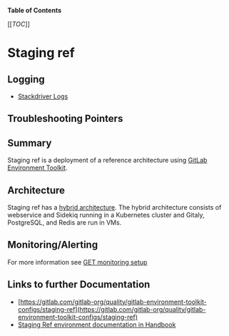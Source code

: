 **Table of Contents**

[[_TOC_]]

# Staging ref


## Logging

* [Stackdriver Logs](https://console.cloud.google.com/logs/query?project=gitlab-staging-ref)

## Troubleshooting Pointers

<!-- END_MARKER -->


## Summary

Staging ref is a deployment of a reference architecture using [GitLab Environment Toolkit](https://gitlab.com/gitlab-org/gitlab-environment-toolkit/-/blob/main/docs/environment_advanced_hybrid.md).

## Architecture

Staging ref has a [hybrid architecture](https://docs.gitlab.com/ee/administration/reference_architectures/10k_users.html#cloud-native-hybrid-reference-architecture-with-helm-charts-alternative). The hybrid architecture consists of webservice and Sidekiq running in a Kubernetes cluster and Gitaly, PostgreSQL, and Redis are run in VMs.

<!-- ## Performance -->

<!-- ## Scalability -->

<!-- ## Availability -->

<!-- ## Durability -->

<!-- ## Security/Compliance -->

## Monitoring/Alerting

For more information see [GET monitoring setup](/get-monitoring-setup.md)

## Links to further Documentation
* [https://gitlab.com/gitlab-org/quality/gitlab-environment-toolkit-configs/staging-ref](https://gitlab.com/gitlab-org/quality/gitlab-environment-toolkit-configs/staging-ref)
* [Staging Ref environment documentation in Handbook](https://about.gitlab.com/handbook/engineering/infrastructure/environments/staging-ref/)
